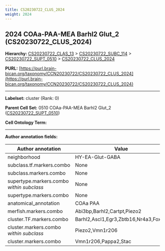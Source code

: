 ```yaml
---
title: CS20230722_CLUS_2024
weight: 2024
---
```

## 2024 COAa-PAA-MEA Barhl2 Glut_2 (CS20230722_CLUS_2024)
<b>Hierarchy: </b>
[CS20230722_CLAS_13](../CS20230722_CLAS_13) >
[CS20230722_SUBC_114](../CS20230722_SUBC_114) >
[CS20230722_SUPT_0510](../CS20230722_SUPT_0510) >
[CS20230722_CLUS_2024](../CS20230722_CLUS_2024)

**PURL:** [https://purl.brain-bican.org/taxonomy/CCN20230722/CS20230722_CLUS_2024](https://purl.brain-bican.org/taxonomy/CCN20230722/CS20230722_CLUS_2024)

---


**Labelset:** cluster (Rank: 0)

**Parent Cell Set:** 0510 COAa-PAA-MEA Barhl2 Glut_2 ([CS20230722_SUPT_0510](../CS20230722_SUPT_0510))



**Cell Ontology Term:** 

[MARKER GENES.]: #


---

[TRANSFERRED ANNOTATIONS.]: #


[AUTHOR ANNOTATION FIELDS.]: #


**Author annotation fields:**

| Author annotation | Value |
|-------------------|-------|
|neighborhood|HY-EA-Glut-GABA|
|subclass.tf.markers.combo|None|
|subclass.markers.combo|None|
|supertype.markers.combo _within subclass_|None|
|supertype.markers.combo|None|
|anatomical_annotation|COAa PAA|
|merfish.markers.combo|Abi3bp,Barhl2,Cartpt,Piezo2|
|cluster.TF.markers.combo|Barhl2,Ascl1,Egr3,Zbtb16,Nr4a3,Foxp2|
|cluster.markers.combo _within subclass_|Piezo2,Vmn1r206|
|cluster.markers.combo|Vmn1r206,Pappa2,Stac|
